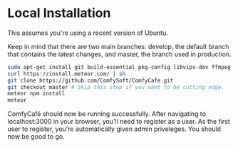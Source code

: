 # Local Installation

This assumes you're using a recent version of Ubuntu.

Keep in mind that there are two main branches: develop, the default branch that contains the latest changes, and master, the branch used in production.

```bash
sudo apt-get install git build-essential pkg-config libvips-dev ffmpeg imagemagick
curl https://install.meteor.com/ | sh
git clone https://github.com/ComfySoft/ComfyCafe.git
git checkout master # Skip this step if you want to be cutting edge.
meteor npm install
meteor
```

ComfyCafé should now be running successfully. After navigating to localhost:3000 in your browser, you'll need to register as a user. As the first user to register, you're automatically given admin priveleges. You should now be good to go.
